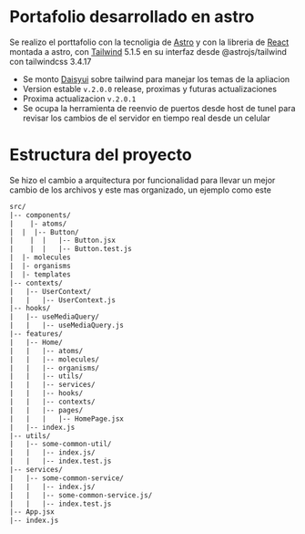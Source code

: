 # Portafolio desarrollado en astro

Se realizo el porttafolio con la tecnoligia de [Astro](https://astro.build/) y con la libreria de [React](https://es.react.dev/) montada a astro, con [Tailwind](https://tailwindui.com/) 5.1.5 en su interfaz desde @astrojs/tailwind
con tailwindcss 3.4.17

- Se monto [Daisyui](https://daisyui.com/) sobre tailwind para manejar los temas de la apliacion
- Version estable `v.2.0.0` release, proximas y futuras actualizaciones
- Proxima actualizacion `v.2.0.1`
- Se ocupa la herramienta de reenvio de puertos desde host de tunel para revisar los cambios de el servidor en tiempo real desde un celular

# Estructura del proyecto

Se hizo el cambio a arquitectura por funcionalidad para llevar un mejor cambio de los archivos y este mas organizado, un ejemplo como este

```txt
src/
|-- components/
|	 |- atoms/
|  |  |-- Button/
|	 |  |   |-- Button.jsx
|	 |  |   |-- Button.test.js
|  |- molecules
|  |- organisms
|  |- templates
|-- contexts/
|   |-- UserContext/
|   |   |-- UserContext.js
|-- hooks/
|   |-- useMediaQuery/
|   |   |-- useMediaQuery.js
|-- features/
|   |-- Home/
|   |   |-- atoms/
|   |   |-- molecules/
|   |   |-- organisms/
|   |   |-- utils/
|   |   |-- services/
|   |   |-- hooks/
|   |   |-- contexts/
|   |   |-- pages/
|   |   |   |-- HomePage.jsx
|   |-- index.js
|-- utils/
|   |-- some-common-util/
|   |   |-- index.js/
|   |   |-- index.test.js
|-- services/
|   |-- some-common-service/
|   |   |-- index.js/
|   |   |-- some-common-service.js/
|   |   |-- index.test.js
|-- App.jsx
|-- index.js
```
